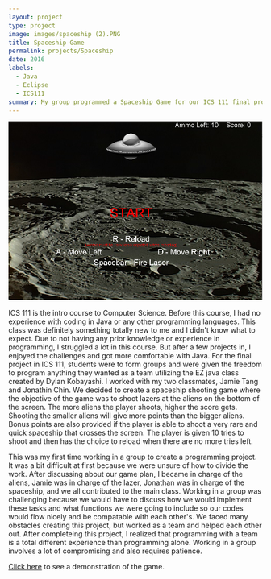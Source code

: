 ```yaml
---
layout: project
type: project
image: images/spaceship (2).PNG
title: Spaceship Game
permalink: projects/Spaceship
date: 2016
labels:
  - Java
  - Eclipse
  - ICS111
summary: My group programmed a Spaceship Game for our ICS 111 final project.
---
```


<div>
  <img class="ui image" src="../images/spaceship.PNG">

</div>

ICS 111 is the intro course to Computer Science. Before this course, I had no experience with coding in Java or any other programming languages. This class was definitely something totally new to me and I didn't know what to expect. Due to not having any prior knowledge or experience in programming, I struggled a lot in this course. But after a few projects in, I enjoyed the challenges and got more comfortable with Java. For the final project in ICS 111, students were to form groups and were given the freedom to program anything they wanted as a team utilizing the EZ java class created by Dylan Kobayashi. I worked with my two classmates, Jamie Tang and Jonathin Chin. We decided to create a spaceship shooting game where the objective of the game was to shoot lazers at the aliens on the bottom of the screen. The more aliens the player shoots, higher the score gets. Shooting the smaller aliens will give more points than the bigger aliens. Bonus points are also provided if the player is able to shoot a very rare and quick spaceship that crosses the screen. The player is given 10 tries to shoot and then has the choice to reload when there are no more tries left.

This was my first time working in a group to create a programming project. It was a bit difficult at first because we were unsure of how to divide the work. After discussing about our game plan, I became in charge of the aliens, Jamie was in charge of the lazer, Jonathan was in charge of the spaceship, and we all contributed to the main class. Working in a group was challenging because we would have to discuss how we would implement these tasks and what functions we were going to include so our codes would flow nicely and be compatable with each other's. We faced many obstacles creating this project, but worked as a team and helped each other out. After completeing this project, I realized that programming with a team is a total different experience than programming alone. Working in a group involves a lot of compromising and also requires patience. 


[Click here](http://www-ee.eng.hawaii.edu/~mmouse/about.html) to see a demonstration of the game.



